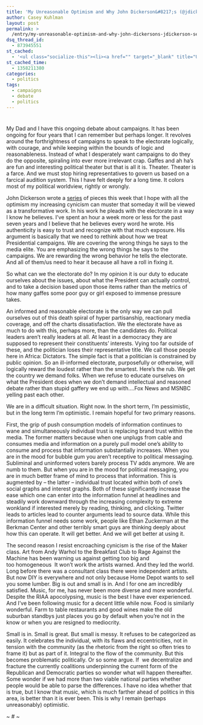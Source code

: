 ```yaml
---
title: 'My Unreasonable Optimism and Why John Dickerson&#8217;s (@jdickerson) Series Should Matter'
author: Casey Kuhlman
layout: post
permalink: >
  /entry/my-unreasonable-optimism-and-why-john-dickersons-jdickerson-series-should-matter
dsq_thread_id:
  - 873945551
st_cached:
  - '<ul class="socialize-this"><li><a href="" target="_blank" title="Upvote on Reddit" class="reddit cuteset">Upvote</a></li><li><a href="http://www.facebook.com/sharer.php?u=http%3A%2F%2Fblog.caseykuhlman.com%2Fentry%2Fmy-unreasonable-optimism-and-why-john-dickersons-jdickerson-series-should-matter&t=My+Unreasonable+Optimism+and+Why+John+Dickerson%27s+%28%40jdickerson%29+Series+Should+Matter" target="_blank" title="Share on Facebook" class="facebook cuteset">Share</a></li><li><a href="http://www.stumbleupon.com/submit?url=http%3A%2F%2Fblog.caseykuhlman.com%2Fentry%2Fmy-unreasonable-optimism-and-why-john-dickersons-jdickerson-series-should-matter&title=My+Unreasonable+Optimism+and+Why+John+Dickerson%27s+%28%40jdickerson%29+Series+Should+Matter" target="_blank" title="Upvote on StumbleUpon" class="stumbleupon cuteset">Upvote</a></li><li><a href="http://twitter.com/home?status=Currently Reading http%3A%2F%2Fblog.caseykuhlman.com%2Fentry%2Fmy-unreasonable-optimism-and-why-john-dickersons-jdickerson-series-should-matter"  target="_blank" title="Retweet on Twitter" class="twitter cuteset">Tweet</a></li></ul>'
st_cached_time:
  - 1358211380
categories:
  - politics
tags:
  - campaigns
  - debate
  - politics
---
```

# 

My Dad and I have this ongoing debate about campaigns. It has been ongoing for four years that I can remember but perhaps longer. It revolves around the forthrightness of campaigns to speak to the electorate logically, with courage, and while keeping within the bounds of logic and reasonableness. Instead of what I desperately want campaigns to do they do the opposite, spiraling into ever more irrelevant crap. Gaffes and ah ha’s are fun and interesting political theater but that is all it is. Theater. Theater is a farce. And we must stop hiring representatives to govern us based on a farcical audition system. This I have felt deeply for a long time. It colors most of my political worldview, rightly or wrongly.

John Dickerson wrote a [series][1] of pieces this week that I hope with all the optimism my increasing cynicism can muster that someday it will be viewed as a transformative work. In his work he pleads with the electorate in a way I know he believes. I’ve spent an hour a week more or less for the past seven years and I believe that he believes every word he wrote. His authenticity is easy to trust and recognize with that much exposure. His argument is basically that we need to rethink about how we treat Presidential campaigns. We are covering the wrong things he says to the media elite. You are emphasizing the wrong things he says to the campaigns. We are rewarding the wrong behavior he tells the electorate. And all of them/us need to hear it because all have a roll in fixing it.

 [1]: http://wsl.so/WyS3iH "How To Measure for a President, by John Dickerson"

So what can we the electorate do? In my opinion it is our duty to educate ourselves about the issues, about what the President can actually control, and to take a decision based upon those items rather than the metrics of how many gaffes some poor guy or girl exposed to immense pressure takes.

An informed and reasonable electorate is the only way we can pull ourselves out of this death spiral of hyper partisanship, reactionary media coverage, and off the charts dissatisfaction. We the electorate have as much to do with this, perhaps more, than the candidates do. Political leaders aren’t really leaders at all. At least in a democracy they are supposed to represent their constituents’ interests. Vying too far outside of these, and the politician loses their representative title. We call those people here in Africa: Dictators. The simple fact is that a politician is constrained by public opinion. So an ill-informed electorate, purposefully or otherwise, will logically reward the loudest rather than the smartest. Here’s the rub. We get the country we demand folks. When we refuse to educate ourselves on what the President does when we don’t demand intellectual and reasoned debate rather than stupid gaffery we end up with….Fox News and MSNBC yelling past each other.

We are in a difficult situation. Right now. In the short term, I’m pessimistic, but in the long term I’m optimistic. I remain hopeful for two primary reasons.

First, the grip of push consumption models of information continues to wane and simultaneously individual trust is replacing brand trust within the media. The former matters because when one unplugs from cable and consumes media and information on a purely pull model one’s ability to consume and process that information substantially increases. When you are in the mood for bubble gum you aren’t receptive to political messaging. Subliminal and uninformed voters barely process TV adds anymore. We are numb to them. But when you are in the mood for political messaging, you are in much better frame of mind to process that information. This is augmented by – the latter – individual trust located within both of one’s social graphs and interest graphs. Both of these significantly increase the ease which one can enter into the information funnel at headlines and steadily work downward through the increasing complexity to extreme wonkland if interested merely by reading, thinking, and clicking. Twitter leads to articles lead to counter arguments lead to source data. While this information funnel needs some work, people like Ethan Zuckerman at the Berkman Center and other terribly smart guys are thinking deeply about how this can operate. It will get better. And we will get better at using it.

The second reason I resist encroaching cynicism is the rise of the Maker class. Art from Andy Warhol to the Breakfast Club to Rage Against the Machine has been warning us against getting too big and too homogeneous  It won’t work the artists warned. And they led the world. Long before there was a consultant class there were independent artists. But now DIY is everywhere and not only because Home Depot wants to sell you some lumber. Big is out and small is in. And I for one am incredibly satisfied. Music, for me, has never been more diverse and more wonderful. Despite the RIAA apocolypsing, music is the best I have ever experienced. And I’ve been following music for a decent little while now. Food is similarly wonderful. Farm to table restaurants and good wines make the old suburban standbys just places you go by default when you’re not in the know or when you are resigned to mediocrity.

Small is in. Small is great. But small is messy. It refuses to be categorized as easily. It celebrates the individual, with its flaws and eccentricities, not in tension with the community (as the rhetoric from the right so often tries to frame it) but as part of it. Integral to the flow of the community. But this becomes problematic politically. Or so some argue. If  we decentralize and fracture the currently coalitions underpinning the current form of the Republican and Democratic parties so wonder what will happen thereafter. Some wonder if we had more than two viable national parties whether people would be able to parse the differences. I have no idea whether that is true, but I know that music, which is much farther ahead of politics in this area, is better than it is ever been. This is why I remain (perhaps unreasonably) optimistic.

~ # ~
